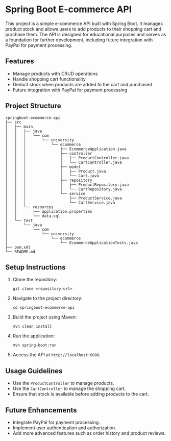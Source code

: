 # Spring Boot E-commerce API

This project is a simple e-commerce API built with Spring Boot. It manages product stock and allows users to add products to their shopping cart and purchase them. The API is designed for educational purposes and serves as a foundation for further development, including future integration with PayPal for payment processing.

## Features

- Manage products with CRUD operations
- Handle shopping cart functionality
- Deduct stock when products are added to the cart and purchased
- Future integration with PayPal for payment processing

## Project Structure

```
springboot-ecommerce-api
├── src
│   ├── main
│   │   ├── java
│   │   │   └── com
│   │   │       └── university
│   │   │           └── ecommerce
│   │   │               ├── EcommerceApplication.java
│   │   │               ├── controller
│   │   │               │   ├── ProductController.java
│   │   │               │   └── CartController.java
│   │   │               ├── model
│   │   │               │   ├── Product.java
│   │   │               │   └── Cart.java
│   │   │               ├── repository
│   │   │               │   ├── ProductRepository.java
│   │   │               │   └── CartRepository.java
│   │   │               └── service
│   │   │                   ├── ProductService.java
│   │   │                   └── CartService.java
│   │   └── resources
│   │       ├── application.properties
│   │       └── data.sql
│   └── test
│       └── java
│           └── com
│               └── university
│                   └── ecommerce
│                       └── EcommerceApplicationTests.java
├── pom.xml
└── README.md
```

## Setup Instructions

1. Clone the repository:
   ```
   git clone <repository-url>
   ```

2. Navigate to the project directory:
   ```
   cd springboot-ecommerce-api
   ```

3. Build the project using Maven:
   ```
   mvn clean install
   ```

4. Run the application:
   ```
   mvn spring-boot:run
   ```

5. Access the API at `http://localhost:8080`.

## Usage Guidelines

- Use the `ProductController` to manage products.
- Use the `CartController` to manage the shopping cart.
- Ensure that stock is available before adding products to the cart.

## Future Enhancements

- Integrate PayPal for payment processing.
- Implement user authentication and authorization.
- Add more advanced features such as order history and product reviews.